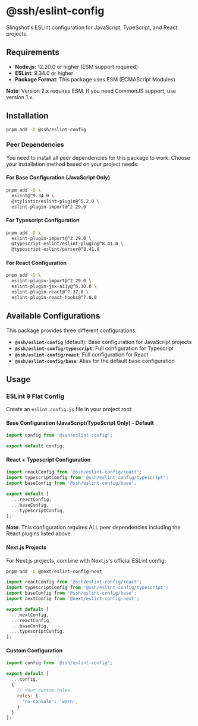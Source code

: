 # @ssh/eslint-config

Slingshot's ESLint configuration for JavaScript, TypeScript, and React projects.

## Requirements

- **Node.js**: 12.20.0 or higher (ESM support required)
- **ESLint**: 9.34.0 or higher
- **Package Format**: This package uses ESM (ECMAScript Modules)

**Note**: Version 2.x requires ESM. If you need CommonJS support, use version 1.x.

## Installation

```bash
pnpm add -D @ssh/eslint-config
```

### Peer Dependencies

You need to install all peer dependencies for this package to work. Choose your installation method based on your project needs:

#### For Base Configuration (JavaScript Only)

```bash
pnpm add -D \
  eslint@^9.34.0 \
  @stylistic/eslint-plugin@^5.2.0 \
  eslint-plugin-import@^2.29.0
```

#### For Typescript Configuration

```bash
pnpm add -D \
  eslint-plugin-import@^2.29.0 \
  @typescript-eslint/eslint-plugin@^8.41.0 \
  @typescript-eslint/parser@^8.41.0
```

#### For React Configuration

```bash
pnpm add -D \
  eslint-plugin-import@^2.29.0 \
  eslint-plugin-jsx-a11y@^6.10.0 \
  eslint-plugin-react@^7.37.0 \
  eslint-plugin-react-hooks@^7.0.0
```

## Available Configurations

This package provides three different configurations:

- **`@ssh/eslint-config`** (default): Base configuration for JavaScript projects
- **`@ssh/eslint-config/typescript`**: Full configuration for Typescript
- **`@ssh/eslint-config/react`**: Full configuration for React
- **`@ssh/eslint-config/base`**: Alias for the default base configuration

## Usage

### ESLint 9 Flat Config

Create an `eslint.config.js` file in your project root:

#### Base Configuration (JavaScript/TypeScript Only) - Default
```javascript
import config from '@ssh/eslint-config';

export default config;
```


#### React + Typescript Configuration
```javascript
import reactConfig from '@ssh/eslint-config/react';
import typescriptConfig from '@ssh/eslint-config/typescript';
import baseConfig from '@ssh/eslint-config/base';

export default [
  ...reactConfig,
  ...baseConfig,
  ...typescriptConfig,
];
```

**Note**: This configuration requires ALL peer dependencies including the React plugins listed above.

#### Next.js Projects

For Next.js projects, combine with Next.js's official ESLint config:

```bash
pnpm add -D @next/eslint-config-next
```

```javascript
import reactConfig from '@ssh/eslint-config/react';
import typescriptConfig from '@ssh/eslint-config/typescript';
import baseConfig from '@ssh/eslint-config/base';
import nextConfig from '@next/eslint-config-next';

export default [
  ...nextConfig,
  ...reactConfig,
  ...baseConfig,
  ...typescriptConfig,
];
```

#### Custom Configuration
```javascript
import config from '@ssh/eslint-config';

export default [
  ...config,
  {
    // Your custom rules
    rules: {
      'no-console': 'warn',
    }
  }
];
```